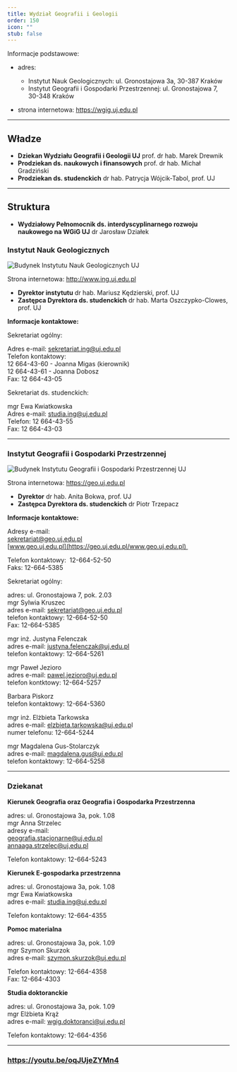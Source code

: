 ```yaml
---
title: Wydział Geografii i Geologii
order: 150
icon: ""
stub: false
---
```

Informacje podstawowe:

* adres: 

  * Instytut Nauk Geologicznych: ul. Gronostajowa 3a, 30-387 Kraków
  * Instytut Geografii i Gospodarki Przestrzennej: ul. Gronostajowa 7, 30-348 Kraków
* strona internetowa: <https://wgig.uj.edu.pl>

- - -

## [](#wladze)Władze

* **Dziekan Wydziału Geografii i Geologii UJ** prof. dr hab. Marek Drewnik
* **Prodziekan ds. naukowych i finansowych** prof. dr hab. Michał Gradziński
* **Prodziekan ds. studenckich** dr hab. Patrycja Wójcik-Tabol, prof. UJ

- - -

## [](#struktura)Struktura

* **Wydziałowy Pełnomocnik ds. interdyscyplinarnego rozwoju naukowego na WGiG UJ** dr Jarosław Działek

### [](#instytut-matematyki)Instytut Nauk Geologicznych

![](/images/uploads/widok_budynek_ing.jpg "Budynek Instytutu Nauk Geologicznych UJ")

Strona internetowa: <http://www.ing.uj.edu.pl>

* **Dyrektor instytutu** dr hab. Mariusz Kędzierski, prof. UJ
* **Zastępca Dyrektora ds. studenckich** dr hab. Marta Oszczypko-Clowes, prof. UJ

**Informacje kontaktowe:**

Sekretariat ogólny:

Adres e-mail: [sekretariat.ing@uj.edu.pl](mailto:sekretariat.ing@uj.edu.pl)\
Telefon kontaktowy:  \
12 664-43-60 - Joanna Migas (kierownik)\
12 664-43-61 - Joanna Dobosz\
Fax: 12 664-43-05

Sekretariat ds. studenckich:

mgr Ewa Kwiatkowska\
Adres e-mail: studia.ing@uj.edu.pl\
Telefon: 12 664-43-55\
Fax: 12 664-43-03

- - -

### [](#instytut-informatyki-i-matematyki-komputerowej)Instytut Geografii i Gospodarki Przestrzennej

![](/images/uploads/18_sie27.jpg "Budynek Instytutu Geografii i Gospodarki Przestrzennej UJ")

Strona internetowa: <https://geo.uj.edu.pl>

* **Dyrektor** dr hab. Anita Bokwa, prof. UJ
* **Zastępca Dyrektora ds. studenckich** dr Piotr Trzepacz

**Informacje kontaktowe:**

Adresy e-mail: \
[sekretariat@geo.uj.edu.pl](mailto:sekretariat@geo.uj.edu.pl) \
[www.geo.uj.edu.pl](https://geo.uj.edu.pl/www.geo.uj.edu.pl) 

Telefon kontaktowy:  12-664-52-50\
Faks: 12-664-5385 



Sekretariat ogólny:

adres: ul. Gronostajowa 7, pok. 2.03\
mgr Sylwia Kruszec[](https://denali.geo.uj.edu.pl/instytut.php?page=pracownicy&id=00457)\
adres e-mail: [sekretariat@geo.uj.edu.pl](mailto:sekretariat@geo.uj.edu.pl)\
telefon kontaktowy: 12-664-52-50\
Fax: 12-664-5385 

mgr inż. Justyna Felenczak\
adres e-mail: [justyna.felenczak@uj.edu.pl](mailto:justyna.felenczak@uj.edu.pl)\
telefon kontaktowy: 12-664-5261 

mgr Paweł Jezioro\
adres e-mail: [pawel.jezioro@uj.edu.pl](mailto:pawel.jezioro@uj.edu.pl)\
telefon kontktowy: 12-664-5257 

Barbara Piskorz\
telefon kontaktowy: 12-664-5360

mgr inż. Elżbieta Tarkowska\
adres e-mail: [elzbieta.tarkowska@uj.edu.p](mailto:elzbieta.tarkowska@uj.edu.pl)l\
numer telefonu: 12-664-5244 

mgr Magdalena Gus-Stolarczyk\
adres e-mail: [magdalena.gus@uj.edu.pl](mailto:magdalena.gus@uj.edu.pl)\
telefon kontaktowy: 12-664-5258

- - -

### Dziekanat

**Kierunek Geografia oraz Geografia i Gospodarka Przestrzenna** 

adres: ul. Gronostajowa 3a, pok. 1.08\
mgr Anna Strzelec\
adresy e-mail: \
[geografia.stacjonarne@uj.edu.pl](mailto:geografia.stacjonarne@uj.edu.pl)\
[annaaga.strzelec@uj.edu.pl](mailto:annaaga.strzelec@uj.edu.pl)

Telefon kontaktowy: 12-664-5243

**Kierunek E-gospodarka przestrzenna**

adres: ul. Gronostajowa 3a, pok. 1.08\
mgr Ewa Kwiatkowska \
adres e-mail: studia.ing@uj.edu.pl

Telefon kontaktowy: 12-664-4355

**Pomoc materialna**

adres: ul. Gronostajowa 3a, pok. 1.09\
mgr Szymon Skurzok\
adres e-mail: [szymon.skurzok@uj.edu.pl](mailto:szymon.skurzok@uj.edu.pl)

Telefon kontaktowy: 12-664-4358\
Fax: 12-664-4303 

**Studia doktoranckie**

adres: ul. Gronostajowa 3a, pok. 1.09\
mgr Elżbieta Krąż\
adres e-mail: wgig.doktoranci@uj.edu.pl

Telefon kontaktowy: 12-664-4356

- - -

### <https://youtu.be/oqJUjeZYMn4>
